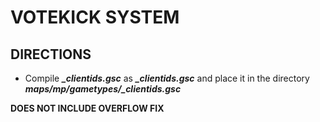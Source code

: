 # VOTEKICK SYSTEM

## DIRECTIONS
- Compile _**_clientids.gsc**_ as _**_clientids.gsc**_ and place it in the directory _**maps/mp/gametypes/_clientids.gsc**_

**DOES NOT INCLUDE OVERFLOW FIX**